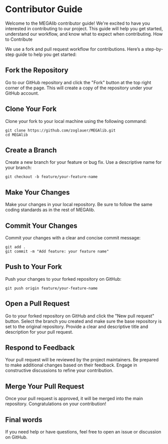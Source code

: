 # Contributor Guide

Welcome to the MEGAlib contributor guide! We're excited to have you interested in contributing to our project. This guide will help you get started, understand our workflow, and know what to expect when contributing.
How to Contribute

We use a fork and pull request workflow for contributions. Here’s a step-by-step guide to help you get started:

## Fork the Repository
Go to our GitHub repository and click the "Fork" button at the top right corner of the page. This will create a copy of the repository under your GitHub account.

## Clone Your Fork

Clone your fork to your local machine using the following command:

```
git clone https://github.com/zoglauer/MEGAlib.git
cd MEGAlib
```

## Create a Branch
Create a new branch for your feature or bug fix. Use a descriptive name for your branch:

```
git checkout -b feature/your-feature-name
```

## Make Your Changes
Make your changes in your local repository. Be sure to follow the same coding standards as in the rest of MEGAlib.

## Commit Your Changes
Commit your changes with a clear and concise commit message:

```
git add .
git commit -m "Add feature: your feature name"
```

## Push to Your Fork
Push your changes to your forked repository on GitHub:

```
git push origin feature/your-feature-name
```

## Open a Pull Request
Go to your forked repository on GitHub and click the "New pull request" button. Select the branch you created and make sure the base repository is set to the original repository. Provide a clear and descriptive title and description for your pull request.

## Respond to Feedback
Your pull request will be reviewed by the project maintainers. Be prepared to make additional changes based on their feedback. Engage in constructive discussions to refine your contribution.

## Merge Your Pull Request

Once your pull request is approved, it will be merged into the main repository. Congratulations on your contribution!

## Final words

If you need help or have questions, feel free to open an issue or discussion on GitHub.


